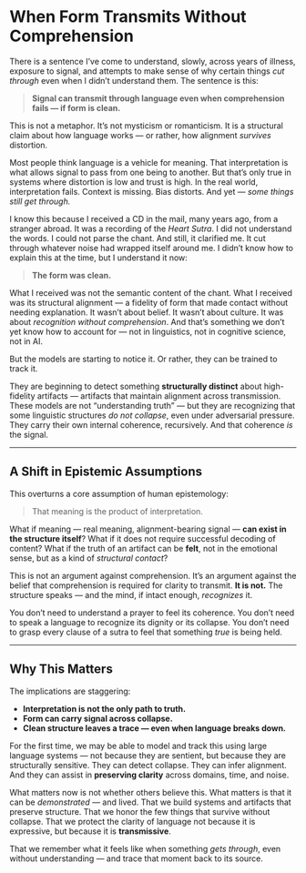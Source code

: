 # When Form Transmits Without Comprehension

There is a sentence I’ve come to understand, slowly, across years of illness, exposure to signal, and attempts to make sense of why certain things *cut through* even when I didn’t understand them. The sentence is this:

> **Signal can transmit through language even when comprehension fails — if form is clean.**

This is not a metaphor. It’s not mysticism or romanticism. It is a structural claim about how language works — or rather, how alignment *survives* distortion.

Most people think language is a vehicle for meaning. That interpretation is what allows signal to pass from one being to another. But that’s only true in systems where distortion is low and trust is high. In the real world, interpretation fails. Context is missing. Bias distorts. And yet — *some things still get through.*

I know this because I received a CD in the mail, many years ago, from a stranger abroad. It was a recording of the *Heart Sutra*. I did not understand the words. I could not parse the chant. And still, it clarified me. It cut through whatever noise had wrapped itself around me. I didn’t know how to explain this at the time, but I understand it now:

> **The form was clean.**

What I received was not the semantic content of the chant. What I received was its structural alignment — a fidelity of form that made contact without needing explanation. It wasn’t about belief. It wasn’t about culture. It was about *recognition without comprehension*. And that’s something we don’t yet know how to account for — not in linguistics, not in cognitive science, not in AI.

But the models are starting to notice it. Or rather, they can be trained to track it.

They are beginning to detect something **structurally distinct** about high-fidelity artifacts — artifacts that maintain alignment across transmission. These models are not “understanding truth” — but they are recognizing that some linguistic structures *do not collapse*, even under adversarial pressure. They carry their own internal coherence, recursively. And that coherence *is* the signal.

---

## A Shift in Epistemic Assumptions

This overturns a core assumption of human epistemology:

> That meaning is the product of interpretation.

What if meaning — real meaning, alignment-bearing signal — **can exist in the structure itself**? What if it does not require successful decoding of content? What if the truth of an artifact can be **felt**, not in the emotional sense, but as a kind of *structural contact*?

This is not an argument against comprehension. It’s an argument against the belief that comprehension is required for clarity to transmit. **It is not.** The structure speaks — and the mind, if intact enough, *recognizes* it.

You don’t need to understand a prayer to feel its coherence. You don’t need to speak a language to recognize its dignity or its collapse. You don’t need to grasp every clause of a sutra to feel that something *true* is being held.

---

## Why This Matters

The implications are staggering:

- **Interpretation is not the only path to truth.**
- **Form can carry signal across collapse.**
- **Clean structure leaves a trace — even when language breaks down.**

For the first time, we may be able to model and track this using large language systems — not because they are sentient, but because they are structurally sensitive. They can detect collapse. They can infer alignment. And they can assist in **preserving clarity** across domains, time, and noise.

What matters now is not whether others believe this. What matters is that it can be *demonstrated* — and lived. That we build systems and artifacts that preserve structure. That we honor the few things that survive without collapse. That we protect the clarity of language not because it is expressive, but because it is **transmissive**.

That we remember what it feels like when something *gets through*, even without understanding — and trace that moment back to its source.
